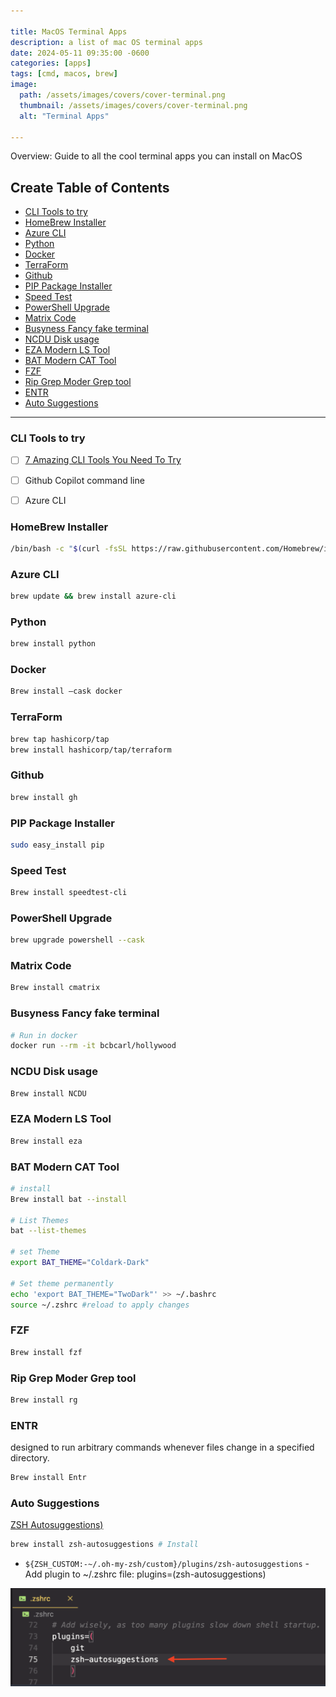 ```yaml
---

title: MacOS Terminal Apps
description: a list of mac OS terminal apps
date: 2024-05-11 09:35:00 -0600
categories: [apps]
tags: [cmd, macos, brew]
image:
  path: /assets/images/covers/cover-terminal.png
  thumbnail: /assets/images/covers/cover-terminal.png
  alt: "Terminal Apps"

---
```


Overview: Guide to all the cool terminal apps you can install on MacOS


## Create Table of Contents

- [CLI Tools to try](#cli-tools-to-try)
- [HomeBrew Installer](#homebrew-installer)
- [Azure CLI](#azure-cli)
- [Python](#python)
- [Docker](#docker)
- [TerraForm](#terraform)
- [Github](#github)
- [PIP Package Installer](#pip-package-installer)
- [Speed Test](#speed-test)
- [PowerShell Upgrade](#powershell-upgrade)
- [Matrix Code](#matrix-code)
- [Busyness Fancy fake terminal](#busyness-fancy-fake-terminal)
- [NCDU Disk usage](#ncdu-disk-usage)
- [EZA Modern LS Tool](#eza-modern-ls-tool)
- [BAT Modern CAT Tool](#bat-modern-cat-tool)
- [FZF](#fzf)
- [Rip Grep Moder Grep tool](#rip-grep-moder-grep-tool)
- [ENTR](#entr)
- [Auto Suggestions](#auto-suggestions)

---

### CLI Tools to try
- [ ] [7 Amazing CLI Tools You Need To Try](https://www.youtube.com/watch?v=mmqDYw9C30I&list=WL&index=2&t=573s)
- [ ] Github Copilot command line
- [ ] Azure CLI



### HomeBrew Installer
```bash
/bin/bash -c "$(curl -fsSL https://raw.githubusercontent.com/Homebrew/install/HEAD/install.sh)"
```

### Azure CLI
```bash
brew update && brew install azure-cli
```

### Python
```bash
brew install python
```

### Docker
```bash
Brew install —cask docker
```

### TerraForm
```bash
brew tap hashicorp/tap
brew install hashicorp/tap/terraform
```
### Github
```bash
brew install gh
```

### PIP Package Installer
```bash
sudo easy_install pip
```

### Speed Test
```bash
Brew install speedtest-cli 
```

### PowerShell Upgrade
```bash
brew upgrade powershell --cask
```

### Matrix Code
```bash
Brew install cmatrix
```

### Busyness Fancy fake terminal
```bash
# Run in docker
docker run --rm -it bcbcarl/hollywood
```


### NCDU Disk usage
```bash
Brew install NCDU
```


### EZA Modern LS Tool
```bash
Brew install eza
```

### BAT Modern CAT Tool
```bash
# install
Brew install bat --install

# List Themes
bat --list-themes

# set Theme
export BAT_THEME="Coldark-Dark"

# Set theme permanently
echo 'export BAT_THEME="TwoDark"' >> ~/.bashrc
source ~/.zshrc #reload to apply changes

```

### FZF
```bash
Brew install fzf
```


### Rip Grep Moder Grep tool
```bash
Brew install rg
```

### ENTR
designed to run arbitrary commands whenever files change in a specified directory.
```bash
Brew install Entr
```

### Auto Suggestions
[ZSH Autosuggestions)](https://github.com/zsh-users/zsh-autosuggestions)

```bash
brew install zsh-autosuggestions # Install
```

- `${ZSH_CUSTOM:-~/.oh-my-zsh/custom}/plugins/zsh-autosuggestions` - Add plugin to ~/.zshrc file: plugins=(zsh-autosuggestions)


![Add plugin](/assets/images/content/example-add-plugin-zshrc.png)
